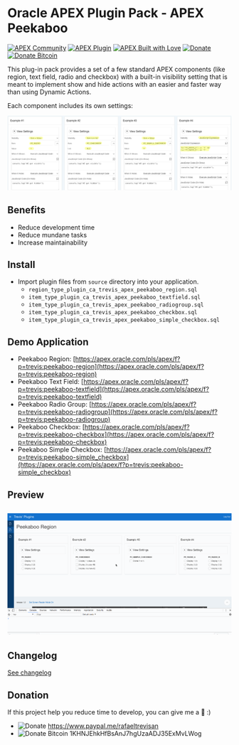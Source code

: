 # Oracle APEX Plugin Pack - APEX Peekaboo

[![APEX Community](https://cdn.rawgit.com/rafael-trevisan/apex-github-badges/12a4f7be/badges/apex-community-badge.svg)](https://github.com/rafael-trevisan/apex-github-badges) [![APEX Plugin](https://cdn.rawgit.com/rafael-trevisan/apex-github-badges/12a4f7be/badges/apex-plugin-badge.svg)](https://github.com/rafael-trevisan/apex-github-badges)
[![APEX Built with Love](https://cdn.rawgit.com/rafael-trevisan/apex-github-badges/12a4f7be/badges/apex-love-badge.svg)](https://github.com/rafael-trevisan/apex-github-badges) [![Donate](https://img.shields.io/badge/Donate-PayPal-green.svg)](#donation) [![Donate Bitcoin](https://img.shields.io/badge/Donate-Bitcoin-orange.svg)](#donation)


This plug-in pack provides a set of a few standard APEX components (like region, text field, radio and checkbox) with a built-in visibility setting that is meant to implement show and hide actions with an easier and faster way than using Dynamic Actions.

Each component includes its own settings:

![](https://github.com/rafael-trevisan/apex-plugin-peekaboo/blob/master/docs/img/peekaboo-region-examples.png)

## Benefits
- Reduce development time
- Reduce mundane tasks
- Increase maintainability

## Install
- Import plugin files from `source` directory into your application.
	- `region_type_plugin_ca_trevis_apex_peekaboo_region.sql`
	- `item_type_plugin_ca_trevis_apex_peekaboo_textfield.sql`
	- `item_type_plugin_ca_trevis_apex_peekaboo_radiogroup.sql`
	- `item_type_plugin_ca_trevis_apex_peekaboo_checkbox.sql`
	- `item_type_plugin_ca_trevis_apex_peekaboo_simple_checkbox.sql`

## Demo Application
- Peekaboo Region: [https://apex.oracle.com/pls/apex/f?p=trevis:peekaboo-region](https://apex.oracle.com/pls/apex/f?p=trevis:peekaboo-region)
- Peekaboo Text Field: [https://apex.oracle.com/pls/apex/f?p=trevis:peekaboo-textfield](https://apex.oracle.com/pls/apex/f?p=trevis:peekaboo-textfield)
- Peekaboo Radio Group: [https://apex.oracle.com/pls/apex/f?p=trevis:peekaboo-radiogroup](https://apex.oracle.com/pls/apex/f?p=trevis:peekaboo-radiogroup)
- Peekaboo Checkbox: [https://apex.oracle.com/pls/apex/f?p=trevis:peekaboo-checkbox](https://apex.oracle.com/pls/apex/f?p=trevis:peekaboo-checkbox)
- Peekaboo Simple Checkbox: [https://apex.oracle.com/pls/apex/f?p=trevis:peekaboo-simple_checkbox](https://apex.oracle.com/pls/apex/f?p=trevis:peekaboo-simple_checkbox)

## Preview
## ![](https://github.com/rafael-trevisan/apex-plugin-peekaboo/blob/master/preview.gif)

## Changelog
[See changelog](changelog.md)

## Donation
If this project help you reduce time to develop, you can give me a :beer: :)

 - ![Donate](https://img.shields.io/badge/Donate-PayPal-green.svg) https://www.paypal.me/rafaeltrevisan
 - ![Donate Bitcoin](https://img.shields.io/badge/Donate-Bitcoin-orange.svg) 1KHNJEhkHfBsAnJ7hgUzaADJ35ExMvLWog
